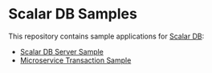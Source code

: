 # Scalar DB Samples
This repository contains sample applications for [Scalar DB](https://github.com/scalar-labs/scalardb):

- [Scalar DB Server Sample](scalardb-server-sample/)
- [Microservice Transaction Sample](microservice-transaction-sample/)
